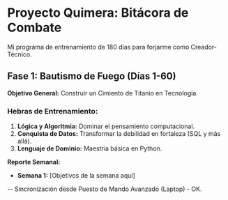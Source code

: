 # Proyecto Quimera: Bitácora de Combate

Mi programa de entrenamiento de 180 días para forjarme como Creador-Técnico.

## Fase 1: Bautismo de Fuego (Días 1-60)

**Objetivo General:** Construir un Cimiento de Titanio en Tecnología.

### Hebras de Entrenamiento:

1.  **Lógica y Algoritmia:** Dominar el pensamiento computacional.
2.  **Conquista de Datos:** Transformar la debilidad en fortaleza (SQL y más allá).
3.  **Lenguaje de Dominio:** Maestría básica en Python.

**Reporte Semanal:**
* **Semana 1:** [Objetivos de la semana aquí]

-- Sincronización desde Puesto de Mando Avanzado (Laptop) - OK.